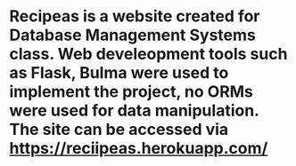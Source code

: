 # Recipeas is a website created for Database Management Systems class. Web develeopment tools such as Flask, Bulma were used to implement the project, no ORMs were used for data manipulation. The site can be accessed via https://reciipeas.herokuapp.com/
